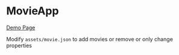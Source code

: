 # MovieApp

[Demo Page](https://sharkbyteprojects.github.io/MovieRating-angular/)

Modify `assets/movie.json` to add movies or remove or only change properties
